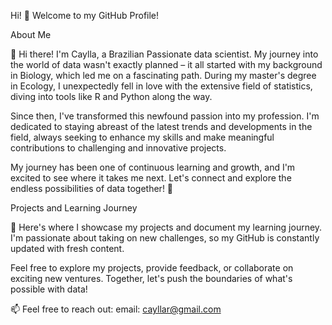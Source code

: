 Hi! 👋
Welcome to my GitHub Profile!

About Me

🌱 Hi there! I'm Caylla, a Brazilian Passionate data scientist. My journey into the world of data wasn't exactly planned – it all started with my background in Biology, which led me on a fascinating path. During my master's degree in Ecology, I unexpectedly fell in love with the extensive field of statistics, diving into tools like R and Python along the way.

Since then, I've transformed this newfound passion into my profession. I'm dedicated to staying abreast of the latest trends and developments in the field, always seeking to enhance my skills and make meaningful contributions to challenging and innovative projects.

My journey has been one of continuous learning and growth, and I'm excited to see where it takes me next. Let's connect and explore the endless possibilities of data together! 🚀

Projects and Learning Journey

📂 Here's where I showcase my projects and document my learning journey. I'm passionate about taking on new challenges, so my GitHub is constantly updated with fresh content.

Feel free to explore my projects, provide feedback, or collaborate on exciting new ventures. Together, let's push the boundaries of what's possible with data!

📫 Feel free to reach out:
email: cayllar@gmail.com


 
